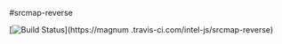 #srcmap-reverse

[![Build Status](https://magnum.travis-ci.com/intel-js/srcmap-reverse.svg?token=hzGqycZtv9Mqr57r2G57)](https://magnum
.travis-ci.com/intel-js/srcmap-reverse)
